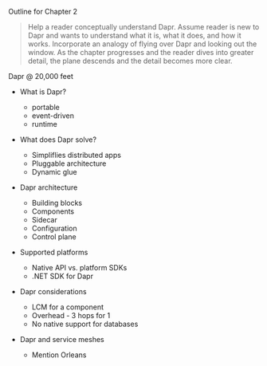 Outline for Chapter 2

 > Help a reader conceptually understand Dapr.
 > Assume reader is new to Dapr and wants to understand what it is, what it does, and how it works.
 > Incorporate an analogy of flying over Dapr and looking out the window. As the chapter progresses and the reader dives into greater detail, the plane descends and the detail becomes more clear.

Dapr @ 20,000 feet

 - What is Dapr?
   - portable
   - event-driven
   - runtime

 - What does Dapr solve?
    - Simpliflies distributed apps
    - Pluggable architecture
    - Dynamic glue

 - Dapr architecture
    - Building blocks
    - Components
    - Sidecar
    - Configuration
    - Control plane
 
 - Supported platforms
    - Native API vs. platform SDKs
    - .NET SDK for Dapr
 
 - Dapr considerations
    - LCM for a component
    - Overhead - 3 hops for 1
    - No native support for databases

 - Dapr and service meshes
    - Mention Orleans 
